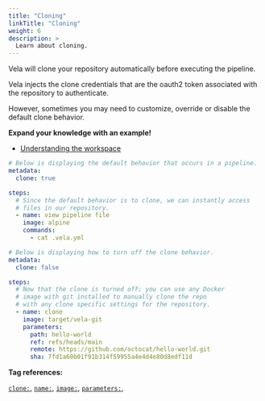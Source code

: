 ```yaml
---
title: "Cloning"
linkTitle: "Cloning"
weight: 6
description: >
  Learn about cloning.
---
```


Vela will clone your repository automatically before executing the pipeline.

Vela injects the clone credentials that are the oauth2 token associated with the repository to authenticate.

However, sometimes you may need to customize, override or disable the default clone behavior.

**Expand your knowledge with an example!**

* [Understanding the workspace](/docs/usage/workspace/)

<!-- section break -->

```yaml
# Below is displaying the default behavior that occurs in a pipeline. 
metadata:
  clone: true

steps:
  # Since the default behavior is to clone, we can instantly access
  # files in our repository.
  - name: view pipeline file
    image: alpine
    commands:
      - cat .vela.yml
```


```yaml
# Below is displaying how to turn off the clone behavior.
metadata:
  clone: false

steps:
  # Now that the clone is turned off; you can use any Docker
  # image with git installed to manually clone the repo
  # with any clone specific settings for the repository.
  - name: clone
    image: target/vela-git
    parameters:
      path: hello-world
      ref: refs/heads/main
      remote: https://github.com/octocat/hello-world.git
      sha: 7fd1a60b01f91b314f59955a4e4d4e80d8edf11d

```

<!-- section break -->

**Tag references:**

[`clone:`](/docs/reference/yaml/metadata/#the-clone-tag), [`name:`](/docs/reference/yaml/steps/#the-name-tag), [`image:`](/docs/reference/yaml/steps/#the-image-tag), [`parameters:`](/docs/reference/yaml/steps/#the-parameters-tag),